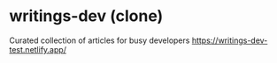 # writings-dev (clone)
Curated collection of articles for busy developers
https://writings-dev-test.netlify.app/
